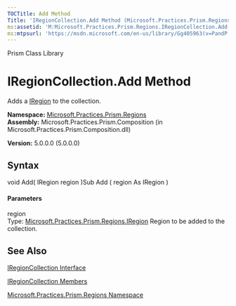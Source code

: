 ```yaml
---
TOCTitle: Add Method
Title: 'IRegionCollection.Add Method (Microsoft.Practices.Prism.Regions)'
ms:assetid: 'M:Microsoft.Practices.Prism.Regions.IRegionCollection.Add(Microsoft.Practices.Prism.Regions.IRegion)'
ms:mtpsurl: 'https://msdn.microsoft.com/en-us/library/Gg405963(v=PandP.50)'
---
```


Prism Class Library

IRegionCollection.Add Method
================================

Adds a [IRegion](https://msdn.microsoft.com/t:microsoft.practices.prism.regions.iregion) to the collection.

**Namespace:** [Microsoft.Practices.Prism.Regions](https://msdn.microsoft.com/n:microsoft.practices.prism.regions)
**Assembly:** Microsoft.Practices.Prism.Composition (in Microsoft.Practices.Prism.Composition.dll)

**Version:** 5.0.0.0 (5.0.0.0)

## Syntax


<span id="syntaxToggle"></span>void Add( IRegion region )Sub Add ( region As IRegion )
#### Parameters

region  
Type: [Microsoft.Practices.Prism.Regions.IRegion](https://msdn.microsoft.com/t:microsoft.practices.prism.regions.iregion)
Region to be added to the collection.

See Also
--------


[IRegionCollection Interface](https://msdn.microsoft.com/t:microsoft.practices.prism.regions.iregioncollection)

[IRegionCollection Members](https://msdn.microsoft.com/allmembers.t:microsoft.practices.prism.regions.iregioncollection)

[Microsoft.Practices.Prism.Regions Namespace](https://msdn.microsoft.com/n:microsoft.practices.prism.regions)
